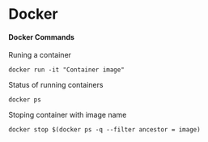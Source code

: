 # Docker
#### Docker Commands

Runing a container

    docker run -it "Container image"
Status of running containers

    docker ps
Stoping container with image name

    docker stop $(docker ps -q --filter ancestor = image)
